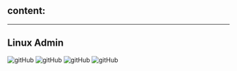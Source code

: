 ## content:
---
## Linux Admin
![gitHub](https://github.com/ismailTareq/Embedded_linux_diploma/blob/main/00.Embinux/Linux%20Admin/s3.png)
![gitHub](https://github.com/ismailTareq/Embedded_linux_diploma/blob/main/00.Embinux/Linux%20Admin/s41.png)
![gitHub](https://github.com/ismailTareq/Embedded_linux_diploma/blob/main/00.Embinux/Linux%20Admin/s42.png)
![gitHub](https://github.com/ismailTareq/Embedded_linux_diploma/blob/main/00.Embinux/Linux%20Admin/s5.png)

